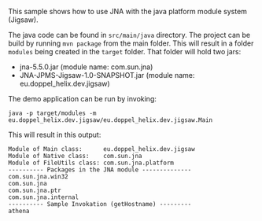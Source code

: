 This sample shows how to use JNA with the java platform module system (Jigsaw).

The java code can be found in `src/main/java` directory. The project can be
build by running `mvn package` from the main folder. This will result in a
folder `modules` being created in the `target` folder. That folder will hold two
jars:

- jna-5.5.0.jar (module name: com.sun.jna)
- JNA-JPMS-Jigsaw-1.0-SNAPSHOT.jar (module name: eu.doppel_helix.dev.jigsaw)

The demo application can be run by invoking:

```
java -p target/modules -m eu.doppel_helix.dev.jigsaw/eu.doppel_helix.dev.jigsaw.Main
```

This will result in this output:

```
Module of Main class:      eu.doppel_helix.dev.jigsaw
Module of Native class:    com.sun.jna
Module of FileUtils class: com.sun.jna.platform
---------- Packages in the JNA module --------------
com.sun.jna.win32
com.sun.jna
com.sun.jna.ptr
com.sun.jna.internal
---------- Sample Invokation (getHostname) ---------
athena
```

